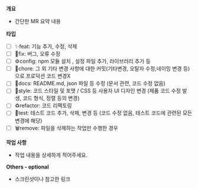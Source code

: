 **개요**

- 간단한 MR 요약 내용

**타입**

- [ ] ✨feat: 기능 추가, 수정, 삭제
- [ ] 🐛fix: 버그, 오류 수정
- [ ] ⚙️config: npm 모듈 설치 , 설정 파일 추가, 라이브러리 추가 등
- [ ] 🌱chore: 그 외 기타 변경 사항에 대한 커밋(기타변경, 오탈자 수정,네이밍 변경 등)으로 프로덕션 코드 변경X
- [ ] 📝docs: README.md, json 파일 등 수정 (문서 관련, 코드 수정 없음)
- [ ] 🎨style: 코드 스타일 및 포맷 / CSS 등 사용자 UI 디자인 변경 (제품 코드 수정 발생, 코드 형식, 정렬 등의 변경)
- [ ] ♻️refactor: 코드 리팩토링
- [ ] 🧪test: 테스트 코드 추가, 삭제, 변경 등 (코드 수정 없음, 테스트 코드에 관련된 모든 변경에 해당)
- [ ] 🗑️remove: 파일을 삭제하는 작업만 수행한 경우

**작업 사항**

- 작업 내용을 상세하게 적어주세요.

**Others - optional**

- 스크린샷이나 참고한 링크


